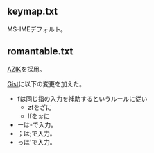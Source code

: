 ## keymap.txt

MS-IMEデフォルト。

## romantable.txt

[AZIK](https://hp.vector.co.jp/authors/VA002116/azik/azikinfo.htm)を採用。

[Gist](https://gist.github.com/youcune/8149126)に以下の変更を加えた。

- fは同じ指の入力を補助するというルールに従い
  - zfをざに
  - lfをぉに
- ーは-で入力。
- ；は;で入力。
- っは'で入力。
